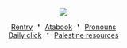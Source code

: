 <p align="center">
<img src="https://i.imgur.com/4azz7r6.png">
</p>
  
<p align="center"
  
[Rentry](https://rentry.co/lailuvia)⠀❜⠀[Atabook](https://angel.atabook.org/)⠀❜⠀[Pronouns](https://pronouns.cc/@dear) <br> [Daily click](https://arab.org/)⠀❜⠀[Palestine resources](https://ceasefiretoday.com/)

</p>
